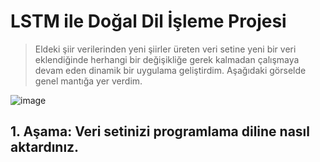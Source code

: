 # LSTM ile Doğal Dil İşleme Projesi

> Eldeki şiir verilerinden yeni şiirler üreten veri setine yeni bir veri eklendiğinde herhangi bir değişikliğe gerek kalmadan çalışmaya devam eden dinamik bir uygulama geliştirdim. Aşağıdaki görselde genel mantığa yer verdim.


![image](https://user-images.githubusercontent.com/32402864/112366753-3c7d1b80-8cea-11eb-9ec5-411e22703071.png)

##  1. Aşama: Veri setinizi programlama diline nasıl aktardınız.
